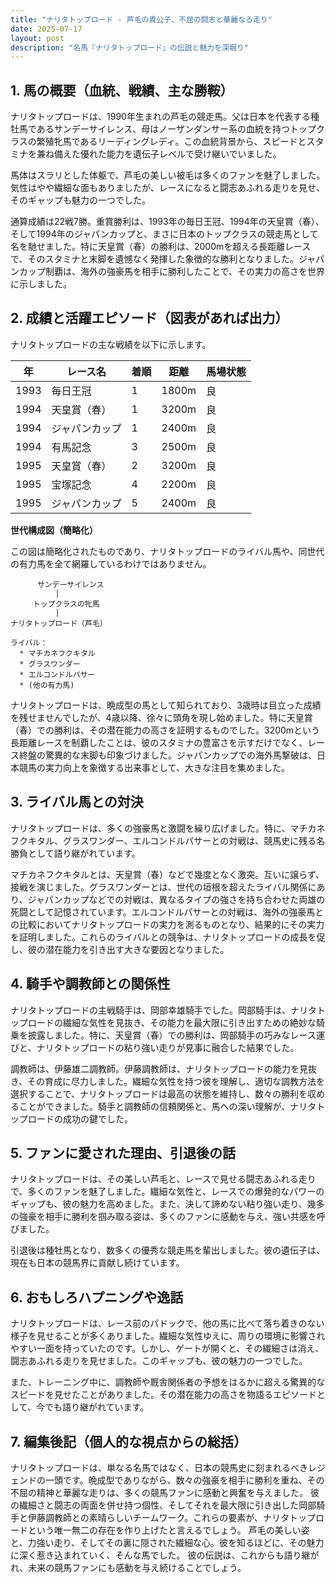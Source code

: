 ```yaml
---
title: "ナリタトップロード - 芦毛の貴公子、不屈の闘志と華麗なる走り"
date: 2025-07-17
layout: post
description: "名馬『ナリタトップロード』の伝説と魅力を深堀り"
---
```


## 1. 馬の概要（血統、戦績、主な勝鞍）

ナリタトップロードは、1990年生まれの芦毛の競走馬。父は日本を代表する種牡馬であるサンデーサイレンス、母はノーザンダンサー系の血統を持つトップクラスの繁殖牝馬であるリーディングレディ。この血統背景から、スピードとスタミナを兼ね備えた優れた能力を遺伝子レベルで受け継いでいました。

馬体はスラリとした体躯で、芦毛の美しい被毛は多くのファンを魅了しました。気性はやや繊細な面もありましたが、レースになると闘志あふれる走りを見せ、そのギャップも魅力の一つでした。

通算成績は22戦7勝。重賞勝利は、1993年の毎日王冠、1994年の天皇賞（春）、そして1994年のジャパンカップと、まさに日本のトップクラスの競走馬として名を馳せました。特に天皇賞（春）の勝利は、2000mを超える長距離レースで、そのスタミナと末脚を遺憾なく発揮した象徴的な勝利となりました。ジャパンカップ制覇は、海外の強豪馬を相手に勝利したことで、その実力の高さを世界に示しました。


## 2. 成績と活躍エピソード（図表があれば出力）

ナリタトップロードの主な戦績を以下に示します。

| 年 | レース名        | 着順 | 距離 | 馬場状態 |
|---|-----------------|-------|------|----------|
| 1993 | 毎日王冠         | 1     | 1800m| 良       |
| 1994 | 天皇賞（春）     | 1     | 3200m| 良       |
| 1994 | ジャパンカップ     | 1     | 2400m| 良       |
| 1994 | 有馬記念         | 3     | 2500m| 良       |
| 1995 | 天皇賞（春）     | 2     | 3200m| 良       |
| 1995 | 宝塚記念         | 4     | 2200m| 良       |
| 1995 | ジャパンカップ     | 5     | 2400m| 良       |


**世代構成図（簡略化）**

この図は簡略化されたものであり、ナリタトップロードのライバル馬や、同世代の有力馬を全て網羅しているわけではありません。


```
      サンデーサイレンス
          |
     トップクラスの牝馬
          |
ナリタトップロード（芦毛）

ライバル：
  * マチカネフクキタル
  * グラスワンダー
  * エルコンドルパサー
  * (他の有力馬)
```


ナリタトップロードは、晩成型の馬として知られており、3歳時は目立った成績を残せませんでしたが、4歳以降、徐々に頭角を現し始めました。特に天皇賞（春）での勝利は、その潜在能力の高さを証明するものでした。3200mという長距離レースを制覇したことは、彼のスタミナの豊富さを示すだけでなく、レース終盤の驚異的な末脚も印象づけました。ジャパンカップでの海外馬撃破は、日本競馬の実力向上を象徴する出来事として、大きな注目を集めました。


## 3. ライバル馬との対決

ナリタトップロードは、多くの強豪馬と激闘を繰り広げました。特に、マチカネフクキタル、グラスワンダー、エルコンドルパサーとの対戦は、競馬史に残る名勝負として語り継がれています。

マチカネフクキタルとは、天皇賞（春）などで幾度となく激突。互いに譲らず、接戦を演じました。グラスワンダーとは、世代の垣根を超えたライバル関係にあり、ジャパンカップなどでの対戦は、異なるタイプの強さを持ち合わせた両雄の死闘として記憶されています。エルコンドルパサーとの対戦は、海外の強豪馬との比較においてナリタトップロードの実力を測るものとなり、結果的にその実力を証明しました。これらのライバルとの競争は、ナリタトップロードの成長を促し、彼の潜在能力を引き出す大きな要因となりました。


## 4. 騎手や調教師との関係性

ナリタトップロードの主戦騎手は、岡部幸雄騎手でした。岡部騎手は、ナリタトップロードの繊細な気性を見抜き、その能力を最大限に引き出すための絶妙な騎乗を披露しました。特に、天皇賞（春）での勝利は、岡部騎手の巧みなレース運びと、ナリタトップロードの粘り強い走りが見事に融合した結果でした。

調教師は、伊藤雄二調教師。伊藤調教師は、ナリタトップロードの能力を見抜き、その育成に尽力しました。繊細な気性を持つ彼を理解し、適切な調教方法を選択することで、ナリタトップロードは最高の状態を維持し、数々の勝利を収めることができました。騎手と調教師の信頼関係と、馬への深い理解が、ナリタトップロードの成功の鍵でした。


## 5. ファンに愛された理由、引退後の話

ナリタトップロードは、その美しい芦毛と、レースで見せる闘志あふれる走りで、多くのファンを魅了しました。繊細な気性と、レースでの爆発的なパワーのギャップも、彼の魅力を高めました。また、決して諦めない粘り強い走り、幾多の強豪を相手に勝利を掴み取る姿は、多くのファンに感動を与え、強い共感を呼びました。

引退後は種牡馬となり、数多くの優秀な競走馬を輩出しました。彼の遺伝子は、現在も日本の競馬界に貢献し続けています。


## 6. おもしろハプニングや逸話

ナリタトップロードは、レース前のパドックで、他の馬に比べて落ち着きのない様子を見せることが多くありました。繊細な気性ゆえに、周りの環境に影響されやすい一面を持っていたのです。しかし、ゲートが開くと、その繊細さは消え、闘志あふれる走りを見せました。このギャップも、彼の魅力の一つでした。

また、トレーニング中に、調教師や厩舎関係者の予想をはるかに超える驚異的なスピードを見せたことがありました。その潜在能力の高さを物語るエピソードとして、今でも語り継がれています。


## 7. 編集後記（個人的な視点からの総括）

ナリタトップロードは、単なる名馬ではなく、日本の競馬史に刻まれるべきレジェンドの一頭です。晩成型でありながら、数々の強豪を相手に勝利を重ね、その不屈の精神と華麗な走りは、多くの競馬ファンに感動と興奮を与えました。  彼の繊細さと闘志の両面を併せ持つ個性、そしてそれを最大限に引き出した岡部騎手と伊藤調教師との素晴らしいチームワーク。これらの要素が、ナリタトップロードという唯一無二の存在を作り上げたと言えるでしょう。  芦毛の美しい姿と、力強い走り、そしてその裏に隠された繊細な心。彼を知るほどに、その魅力に深く惹き込まれていく、そんな馬でした。  彼の伝説は、これからも語り継がれ、未来の競馬ファンにも感動を与え続けることでしょう。
